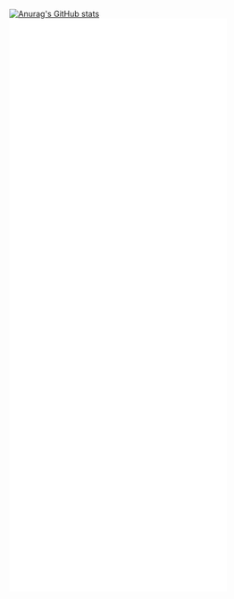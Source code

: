 [![Anurag's GitHub stats](https://github-readme-stats.vercel.app/api?username=solarft&bg_color=161320&text_color=D9E0EE&icon_color=DDB6F2&title_color=96CDFB)](https://github.com/anuraghazra/github-readme-stats)
![Metrics](/github-metrics.svg)
